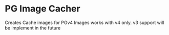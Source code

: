 # PG Image Cacher
Creates Cache images for PGv4 Images
works with v4 only.
v3 support will be implement in the future
